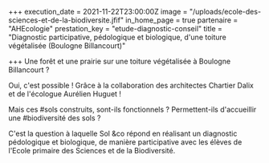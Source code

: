 +++
execution_date = 2021-11-22T23:00:00Z
image = "/uploads/ecole-des-sciences-et-de-la-biodiversite.jfif"
in_home_page = true
partenaire = "AHEcologie"
prestation_key = "etude-diagnostic-conseil"
title = "Diagnostic participative, pédologique et biologique, d'une toiture végétalisée (Boulogne Billancourt)"

+++
Une forêt et une prairie sur une toiture végétalisée à Boulogne Billancourt ?

Oui, c'est possible ! Grâce à la collaboration des architectes Chartier Dalix et de l'écologue Aurélien Huguet !

Mais ces #sols construits, sont-ils fonctionnels ? Permettent-ils d'accueillir une #biodiversité des sols ? 

C'est la question à laquelle Sol &co répond en réalisant un diagnostic pédologique et biologique, de manière participative avec les élèves de l'Ecole primaire des Sciences et de la Biodiversité.